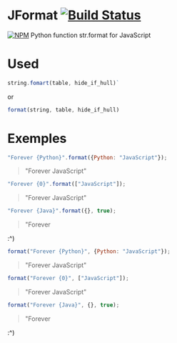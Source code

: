 # JFormat [![Build Status](https://travis-ci.org/TiagoDanin/JFormat.svg?branch=master)](https://travis-ci.org/TiagoDanin/JFormat)
[![NPM](https://nodei.co/npm/jformat.png?downloads=true&downloadRank=true&stars=true)](https://nodei.co/npm/jformat/)
Python function str.format for JavaScript


# Used

```javascript
string.fomart(table, hide_if_hull)`
```

or

```javascript
format(string, table, hide_if_hull)
````

# Exemples
```javascript
"Forever {Python}".format({Python: "JavaScript"});
```
> "Forever JavaScript"

```javascript
"Forever {0}".format(["JavaScript"]);
```
> "Forever JavaScript"

```javascript
"Forever {Java}".format({}, true);
```
> "Forever 

:^)

```javascript
format("Forever {Python}", {Python: "JavaScript"});
```
> "Forever JavaScript"

```javascript
format("Forever {0}", ["JavaScript"]);
```
> "Forever JavaScript"

```javascript
format("Forever {Java}", {}, true);
```
> "Forever 

:^)
